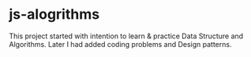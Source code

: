 # js-alogrithms
This project started with intention to learn & practice Data Structure and Algorithms. 
Later I had added coding problems and Design patterns. 

